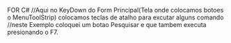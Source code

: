 FOR C#
//Aqui no KeyDown do Form Principal(Tela onde colocamos botoes o MenuToolStrip) colocamos teclas de atalho para excutar alguns comando
//neste Exemplo coloquei um botao Pesquisar e que tambem executa presionando o F7. 
